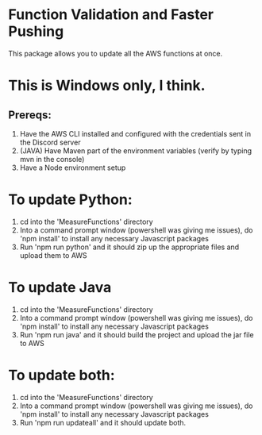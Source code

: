 # Function Validation and Faster Pushing
This package allows you to update all the AWS functions at once.


# This is Windows only, I think. 

## Prereqs:
1. Have the AWS CLI installed and configured with the credentials sent in the Discord server
2. (JAVA) Have Maven part of the environment variables (verify by typing mvn in the console)
3. Have a Node environment setup

# To update Python:
1. cd into the 'MeasureFunctions' directory
2. Into a command prompt window (powershell was giving me issues), do 'npm install' to install any necessary Javascript packages
3. Run 'npm run python' and it should zip up the appropriate files and upload them to AWS

# To update Java
1. cd into the 'MeasureFunctions' directory
2. Into a command prompt window (powershell was giving me issues), do 'npm install' to install any necessary Javascript packages
3. Run 'npm run java' and it should build the project and upload the jar file to AWS

# To update both:
1. cd into the 'MeasureFunctions' directory
2. Into a command prompt window (powershell was giving me issues), do 'npm install' to install any necessary Javascript packages
3. Run 'npm run updateall' and it should update both.
